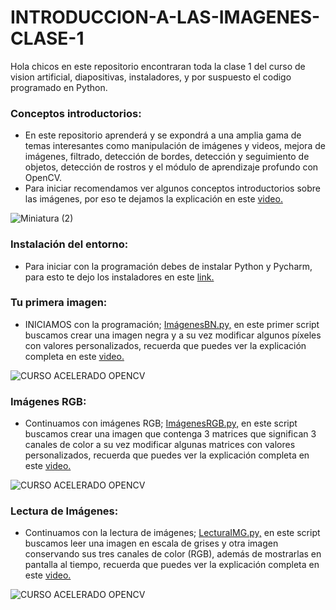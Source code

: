 # INTRODUCCION-A-LAS-IMAGENES-CLASE-1
Hola chicos en este repositorio encontraran toda la clase 1 del curso de vision artificial, diapositivas, instaladores, y por suspuesto el codigo programado en Python.

### Conceptos introductorios:
- En este repositorio aprenderá y se expondrá a una amplia gama de temas interesantes como manipulación de imágenes y videos, mejora de imágenes, filtrado, detección de bordes, detección y seguimiento de objetos, detección de rostros y el módulo de aprendizaje profundo con OpenCV.
- Para iniciar recomendamos ver algunos conceptos introductorios sobre las imágenes, por eso te dejamos la explicación en este [video.](https://youtu.be/meNN1TRyojY)

![Miniatura (2)](https://user-images.githubusercontent.com/85022752/216784273-67edbe59-bf47-4518-8ce5-2f8fc4ca92a4.jpg)

### Instalación del entorno:
- Para iniciar con la programación debes de instalar Python y Pycharm, para esto te dejo los instaladores en este [link.](https://drive.google.com/drive/folders/1QY4yvfdcG3BObTwtHJSdWfW-vPyKMiNS?usp=share_link)

### Tu primera imagen:
- INICIAMOS con la programación; [ImágenesBN.py,](https://github.com/AprendeIngenia/INTRODUCCION-A-LAS-IMAGENES-CLASE-1/blob/f1a939c248a90e831e05a54842b21837309a86d6/ImagenesBN.py) en este primer script buscamos crear una imagen negra y a su vez modificar algunos píxeles con valores personalizados, recuerda que puedes ver la explicación completa en este [video.](https://youtu.be/meNN1TRyojY)

![CURSO ACELERADO OPENCV](https://user-images.githubusercontent.com/85022752/216788774-cb929c8c-6710-49a3-b713-66624cbb76e7.jpg)

### Imágenes RGB:
- Continuamos con imágenes RGB; [ImágenesRGB.py,](https://github.com/AprendeIngenia/INTRODUCCION-A-LAS-IMAGENES-CLASE-1/blob/052e86f8e731c6d3eaed98fadaeae267c8343d95/ImagenesRGB.py) en este script buscamos crear una imagen que contenga 3 matrices que significan 3 canales de color a su vez modificar algunas matrices con valores personalizados, recuerda que puedes ver la explicación completa en este [video.](https://youtu.be/meNN1TRyojY)

![CURSO ACELERADO OPENCV](https://user-images.githubusercontent.com/85022752/216789646-c6079ded-db8d-48d1-bc63-70e3e959d792.jpg)

### Lectura de Imágenes:
- Continuamos con la lectura de imágenes; [LecturaIMG.py,](https://github.com/AprendeIngenia/INTRODUCCION-A-LAS-IMAGENES-CLASE-1/blob/0a827b30a374bc2c8a0d7fb334377904dfe2bf64/LecturaIMG.py) en este script buscamos leer una imagen en escala de grises y otra imagen conservando sus tres canales de color (RGB), además de mostrarlas en pantalla al tiempo, recuerda que puedes ver la explicación completa en este [video.](https://youtu.be/meNN1TRyojY)

![CURSO ACELERADO OPENCV](https://user-images.githubusercontent.com/85022752/216789952-103b348d-6e25-42ae-8ff2-a08b56fb6bdf.jpg)



